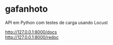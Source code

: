 # gafanhoto
API em Python com testes de carga usando Locust

http://127.0.0.1:8000/docs<br>
http://127.0.0.1:8000/redoc  

